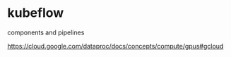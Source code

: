 # kubeflow
components and pipelines


https://cloud.google.com/dataproc/docs/concepts/compute/gpus#gcloud


